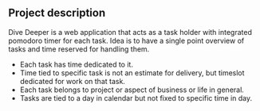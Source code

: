 ## Project description

Dive Deeper is a web application that acts as a task holder with integrated pomodoro timer for each task.
Idea is to have a single point overview of tasks and time reserved for handling them.

- Each task has time dedicated to it.
- Time tied to specific task is not an estimate for delivery, but timeslot dedicated for work on that task.
- Each task belongs to project or aspect of business or life in general.
- Tasks are tied to a day in calendar but not fixed to specific time in day.
